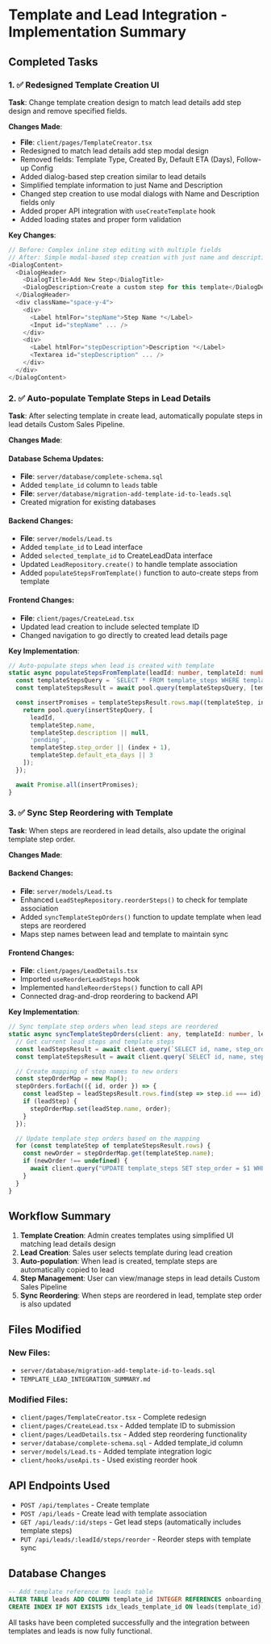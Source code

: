 # Template and Lead Integration - Implementation Summary

## Completed Tasks

### 1. ✅ Redesigned Template Creation UI

**Task**: Change template creation design to match lead details add step design and remove specified fields.

**Changes Made**:

- **File**: `client/pages/TemplateCreator.tsx`
- Redesigned to match lead details add step modal design
- Removed fields: Template Type, Created By, Default ETA (Days), Follow-up Config
- Added dialog-based step creation similar to lead details
- Simplified template information to just Name and Description
- Changed step creation to use modal dialogs with Name and Description fields only
- Added proper API integration with `useCreateTemplate` hook
- Added loading states and proper form validation

**Key Changes**:

```typescript
// Before: Complex inline step editing with multiple fields
// After: Simple modal-based step creation with just name and description
<DialogContent>
  <DialogHeader>
    <DialogTitle>Add New Step</DialogTitle>
    <DialogDescription>Create a custom step for this template</DialogDescription>
  </DialogHeader>
  <div className="space-y-4">
    <div>
      <Label htmlFor="stepName">Step Name *</Label>
      <Input id="stepName" ... />
    </div>
    <div>
      <Label htmlFor="stepDescription">Description *</Label>
      <Textarea id="stepDescription" ... />
    </div>
  </div>
</DialogContent>
```

### 2. ✅ Auto-populate Template Steps in Lead Details

**Task**: After selecting template in create lead, automatically populate steps in lead details Custom Sales Pipeline.

**Changes Made**:

#### Database Schema Updates:

- **File**: `server/database/complete-schema.sql`
- Added `template_id` column to `leads` table
- **File**: `server/database/migration-add-template-id-to-leads.sql`
- Created migration for existing databases

#### Backend Changes:

- **File**: `server/models/Lead.ts`
- Added `template_id` to Lead interface
- Added `selected_template_id` to CreateLeadData interface
- Updated `LeadRepository.create()` to handle template association
- Added `populateStepsFromTemplate()` function to auto-create steps from template

#### Frontend Changes:

- **File**: `client/pages/CreateLead.tsx`
- Updated lead creation to include selected template ID
- Changed navigation to go directly to created lead details page

**Key Implementation**:

```typescript
// Auto-populate steps when lead is created with template
static async populateStepsFromTemplate(leadId: number, templateId: number): Promise<void> {
  const templateStepsQuery = `SELECT * FROM template_steps WHERE template_id = $1 ORDER BY step_order ASC`;
  const templateStepsResult = await pool.query(templateStepsQuery, [templateId]);

  const insertPromises = templateStepsResult.rows.map((templateStep, index) => {
    return pool.query(insertStepQuery, [
      leadId,
      templateStep.name,
      templateStep.description || null,
      'pending',
      templateStep.step_order || (index + 1),
      templateStep.default_eta_days || 3
    ]);
  });

  await Promise.all(insertPromises);
}
```

### 3. ✅ Sync Step Reordering with Template

**Task**: When steps are reordered in lead details, also update the original template step order.

**Changes Made**:

#### Backend Changes:

- **File**: `server/models/Lead.ts`
- Enhanced `LeadStepRepository.reorderSteps()` to check for template association
- Added `syncTemplateStepOrders()` function to update template when lead steps are reordered
- Maps step names between lead and template to maintain sync

#### Frontend Changes:

- **File**: `client/pages/LeadDetails.tsx`
- Imported `useReorderLeadSteps` hook
- Implemented `handleReorderSteps()` function to call API
- Connected drag-and-drop reordering to backend API

**Key Implementation**:

```typescript
// Sync template step orders when lead steps are reordered
static async syncTemplateStepOrders(client: any, templateId: number, leadId: number, stepOrders: { id: number; order: number }[]): Promise<void> {
  // Get current lead steps and template steps
  const leadStepsResult = await client.query(`SELECT id, name, step_order FROM lead_steps WHERE lead_id = $1 ORDER BY step_order ASC`, [leadId]);
  const templateStepsResult = await client.query(`SELECT id, name, step_order FROM template_steps WHERE template_id = $1 ORDER BY step_order ASC`, [templateId]);

  // Create mapping of step names to new orders
  const stepOrderMap = new Map();
  stepOrders.forEach(({ id, order }) => {
    const leadStep = leadStepsResult.rows.find(step => step.id === id);
    if (leadStep) {
      stepOrderMap.set(leadStep.name, order);
    }
  });

  // Update template step orders based on the mapping
  for (const templateStep of templateStepsResult.rows) {
    const newOrder = stepOrderMap.get(templateStep.name);
    if (newOrder !== undefined) {
      await client.query("UPDATE template_steps SET step_order = $1 WHERE id = $2", [newOrder, templateStep.id]);
    }
  }
}
```

## Workflow Summary

1. **Template Creation**: Admin creates templates using simplified UI matching lead details design
2. **Lead Creation**: Sales user selects template during lead creation
3. **Auto-population**: When lead is created, template steps are automatically copied to lead
4. **Step Management**: User can view/manage steps in lead details Custom Sales Pipeline
5. **Sync Reordering**: When steps are reordered in lead, template step order is also updated

## Files Modified

### New Files:

- `server/database/migration-add-template-id-to-leads.sql`
- `TEMPLATE_LEAD_INTEGRATION_SUMMARY.md`

### Modified Files:

- `client/pages/TemplateCreator.tsx` - Complete redesign
- `client/pages/CreateLead.tsx` - Added template ID to submission
- `client/pages/LeadDetails.tsx` - Added step reordering functionality
- `server/database/complete-schema.sql` - Added template_id column
- `server/models/Lead.ts` - Added template integration logic
- `client/hooks/useApi.ts` - Used existing reorder hook

## API Endpoints Used

- `POST /api/templates` - Create template
- `POST /api/leads` - Create lead with template association
- `GET /api/leads/:id/steps` - Get lead steps (automatically includes template steps)
- `PUT /api/leads/:leadId/steps/reorder` - Reorder steps with template sync

## Database Changes

```sql
-- Add template reference to leads table
ALTER TABLE leads ADD COLUMN template_id INTEGER REFERENCES onboarding_templates(id);
CREATE INDEX IF NOT EXISTS idx_leads_template_id ON leads(template_id);
```

All tasks have been completed successfully and the integration between templates and leads is now fully functional.
